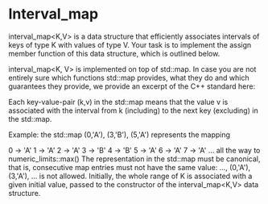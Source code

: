 # Interval_map
interval_map<K,V> is a data structure that efficiently associates intervals of keys of type K with values of type V. Your task is to implement the assign member function of this data structure, which is outlined below.

interval_map<K, V> is implemented on top of std::map. In case you are not entirely sure which functions std::map provides, what they do and which guarantees they provide, we provide an excerpt of the C++ standard here: 

Each key-value-pair (k,v) in the std::map means that the value v is associated with the interval from k (including) to the next key (excluding) in the std::map.

Example: the std::map (0,'A'), (3,'B'), (5,'A') represents the mapping

0 -> 'A'
1 -> 'A'
2 -> 'A'
3 -> 'B'
4 -> 'B'
5 -> 'A'
6 -> 'A'
7 -> 'A'
... all the way to numeric_limits<int>::max()
The representation in the std::map must be canonical, that is, consecutive map entries must not have the same value: ..., (0,'A'), (3,'A'), ... is not allowed. Initially, the whole range of K is associated with a given initial value, passed to the constructor of the interval_map<K,V> data structure.
